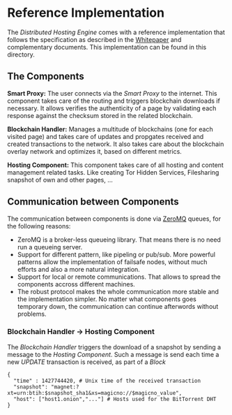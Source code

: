 # Reference Implementation

The _Distributed Hosting Engine_ comes with a reference implementation that follows the
specification as described in the [Whitepaper] and complementary documents. This 
implementation can be found in this directory.

## The Components

**Smart Proxy:** The user connects via the _Smart Proxy_ to the internet. This component
takes care of the routing and triggers blockchain downloads if necessary. It allows verifies
the authenticity of a page by validating each response against the checksum stored in the
related blockchain.

**Blockchain Handler:** Manages a multitude of blockchains (one for each visited page) and
takes care of updates and propgates received and created transactions to the network. It also
takes care about the blockchain overlay network and optimizes it, based on different metrics.

**Hosting Component:** This component takes care of all hosting and content management related
tasks. Like creating Tor Hidden Services, Filesharing snapshot of own and other pages, ...

## Communication between Components

The communication between components is done via [ZeroMQ] queues, for the following reasons:

* ZeroMQ is a broker-less queueing library. That means there is no need run a queueing server.
* Support for different pattern, like pipeling or pub/sub. More powerful patterns allow the
implementation of failsafe nodes, without much efforts and also a more natural integration.
* Support for local or remote communications. That allows to spread the components accross 
different machines.
* The robust protocol makes the whole communication more stable and the implementation simpler.
No matter what components goes temporary down, the communication can continue afterwords 
without problems.

### Blockchain Handler -> Hosting Component

The _Blockchain Handler_ triggers the download of a snapshot by sending a message to the 
_Hosting Component_. Such a message is send each time a new _UPDATE_ transaction is received, 
as part of a _Block_

    {
      "time" : 1427744420, # Unix time of the received transaction
      "snapshot": "magnet:?xt=urn:btih:$snapshot_sha1&xs=magicno://$magicno_value",
      "host": ["host1.onion","..."] # Hosts used for the BitTorrent DHT
    }


[Whitepaper]: https://github.com/networld-to/blackgate/raw/master/whitepaper/distributed_hosting_whitepaper.pdf "Distributed Hosting Whitepaper"
[ZeroMQ]: http://zeromq.org/ "ZeroMQ"
